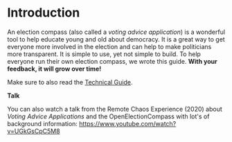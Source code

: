 # Introduction

An election compass (also called a *voting advice application*) is a wonderful tool to help educate
young and old about democracy. It is a great way to get everyone more involved in the election and
can help to make politicians more transparent.
It is simple to use, yet not simple to build. To help everyone run their own election compass, we
wrote this guide. **With your feedback, it will grow over time!**

Make sure to also read the [Technical Guide](../technical/overview.html).

**Talk**

You can also watch a talk from the Remote Chaos Experience (2020) about *Voting Advice Applications*
and the OpenElectionCompass with lot's of background information:
<https://www.youtube.com/watch?v=UGkGsCpC5M8>